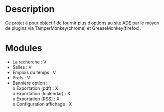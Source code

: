 # Description
Ce projet à pour objectif de fournir plus d’options au site [ADE](http://ade-consult.univ-artois.fr) par le moyen de plugins via TamperMonkey(chrome) et GreaseMonkey(firefox).

# Modules
-	La recherche : V
-	Salles : V
-	Emplois du temps : V
-	Profs : V
-	Bannière option :  
o	Exportation (pdf) : X  
o	Exportation (Icalendar) : X  
o	Exportation (RSS) : X  
o	Configuration affichage : X
